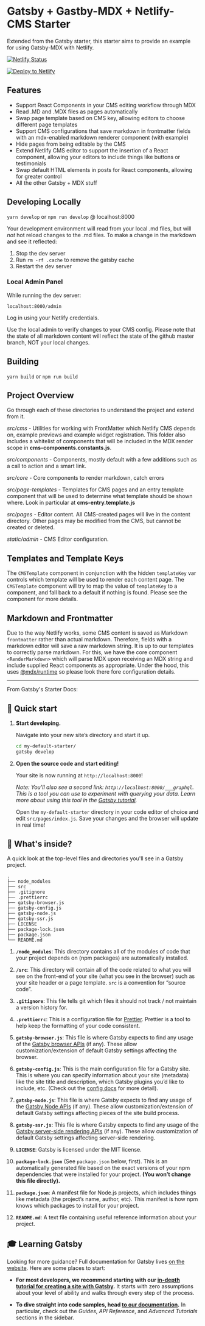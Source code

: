# Gatsby + Gastby-MDX + Netlify-CMS Starter

Extended from the Gatsby starter, this starter aims to provide an example for using Gatsby-MDX with Netlify.

[![Netlify Status](https://api.netlify.com/api/v1/badges/e556df2f-659a-4d2d-9466-8575e6976936/deploy-status)](https://app.netlify.com/sites/mystifying-mclean-5c7fce/deploys)


[![Deploy to Netlify](https://www.netlify.com/img/deploy/button.svg)](https://app.netlify.com/start/deploy?repository=https://github.com/renvrant/gatsby-mdx-netlify-cms-starter)

## Features

- Support React Components in your CMS editing workflow through MDX
- Read .MD and .MDX files as pages automatically
- Swap page template based on CMS key, allowing editors to choose different page templates
- Support CMS configurations that save markdown in frontmatter fields with an mdx-enabled markdown renderer component (with example)
- Hide pages from being editable by the CMS
- Extend Netlify CMS editor to support the insertion of a React component, allowing your editors to include things like buttons or testimonials
- Swap default HTML elements in posts for React components, allowing for greater control
- All the other Gatsby + MDX stuff

## Developing Locally

`yarn develop` or `npm run develop` @ localhost:8000

Your development environment will read from your local .md files, but will *not* hot reload changes to the .md files. To make a change in the markdown and see it reflected:

1. Stop the dev server
2. Run `rm -rf .cache` to remove the gatsby cache
3. Restart the dev server

### Local Admin Panel

While running the dev server:

`localhost:8000/admin`

Log in using your Netlify credentials. 

Use the local admin to verify changes to your CMS config. Please note that the state of all markdown content will reflect the state of the github master branch, NOT your local changes.

## Building

`yarn build` or `npm run build`

## Project Overview

Go through each of these directories to understand the project and extend from it.

*src/cms* - Utilities for working with FrontMatter which Netlify CMS depends on, example previews and example widget registration. This folder also includes a whitelist of components that will be included in the MDX render scope in **cms-components.constants.js**.

*src/components* - Components, mostly default with a few additions such as a call to action and a smart link.

*src/core* - Core components to render markdown, catch errors

*src/page-templates* - Templates for CMS pages and an entry template component that will be used to determine what template should be shown where. Look in particular at **cms-entry.template.js**

*src/pages* - Editor content. All CMS-created pages will live in the content directory. Other pages may be modified from the CMS, but cannot be created or deleted.

*static/admin* - CMS Editor configuration.

## Templates and Template Keys

The `CMSTemplate` component in conjunction with the hidden `templateKey` var controls which template will be used to render each content page. The `CMSTemplate` component will try to map the value of `templateKey` to a component, and fall back to a default if nothing is found. Please see the component for more details.

## Markdown and Frontmatter

Due to the way Netlify works, some CMS content is saved as Markdown `frontmatter` rather than actual markdown. Therefore, fields with a markdown editor will save a raw markdown string. It is up to our templates to correctly parse markdown. For this, we have the core component `<RenderMarkdown>` which will parse MDX upon receiving an MDX string and include supplied React components as appropriate. Under the hood, this uses [@mdx/runtime](https://mdxjs.com/advanced/runtime) so please look there fore configuration details.

---

From Gatsby's Starter Docs:

## 🚀 Quick start


1.  **Start developing.**

    Navigate into your new site’s directory and start it up.

    ```sh
    cd my-default-starter/
    gatsby develop
    ```

1.  **Open the source code and start editing!**

    Your site is now running at `http://localhost:8000`!

    _Note: You'll also see a second link: _`http://localhost:8000/___graphql`_. This is a tool you can use to experiment with querying your data. Learn more about using this tool in the [Gatsby tutorial](https://www.gatsbyjs.org/tutorial/part-five/#introducing-graphiql)._

    Open the `my-default-starter` directory in your code editor of choice and edit `src/pages/index.js`. Save your changes and the browser will update in real time!

## 🧐 What's inside?

A quick look at the top-level files and directories you'll see in a Gatsby project.

    .
    ├── node_modules
    ├── src
    ├── .gitignore
    ├── .prettierrc
    ├── gatsby-browser.js
    ├── gatsby-config.js
    ├── gatsby-node.js
    ├── gatsby-ssr.js
    ├── LICENSE
    ├── package-lock.json
    ├── package.json
    └── README.md

1.  **`/node_modules`**: This directory contains all of the modules of code that your project depends on (npm packages) are automatically installed.

2.  **`/src`**: This directory will contain all of the code related to what you will see on the front-end of your site (what you see in the browser) such as your site header or a page template. `src` is a convention for “source code”.

3.  **`.gitignore`**: This file tells git which files it should not track / not maintain a version history for.

4.  **`.prettierrc`**: This is a configuration file for [Prettier](https://prettier.io/). Prettier is a tool to help keep the formatting of your code consistent.

5.  **`gatsby-browser.js`**: This file is where Gatsby expects to find any usage of the [Gatsby browser APIs](https://www.gatsbyjs.org/docs/browser-apis/) (if any). These allow customization/extension of default Gatsby settings affecting the browser.

6.  **`gatsby-config.js`**: This is the main configuration file for a Gatsby site. This is where you can specify information about your site (metadata) like the site title and description, which Gatsby plugins you’d like to include, etc. (Check out the [config docs](https://www.gatsbyjs.org/docs/gatsby-config/) for more detail).

7.  **`gatsby-node.js`**: This file is where Gatsby expects to find any usage of the [Gatsby Node APIs](https://www.gatsbyjs.org/docs/node-apis/) (if any). These allow customization/extension of default Gatsby settings affecting pieces of the site build process.

8.  **`gatsby-ssr.js`**: This file is where Gatsby expects to find any usage of the [Gatsby server-side rendering APIs](https://www.gatsbyjs.org/docs/ssr-apis/) (if any). These allow customization of default Gatsby settings affecting server-side rendering.

9.  **`LICENSE`**: Gatsby is licensed under the MIT license.

10. **`package-lock.json`** (See `package.json` below, first). This is an automatically generated file based on the exact versions of your npm dependencies that were installed for your project. **(You won’t change this file directly).**

11. **`package.json`**: A manifest file for Node.js projects, which includes things like metadata (the project’s name, author, etc). This manifest is how npm knows which packages to install for your project.

12. **`README.md`**: A text file containing useful reference information about your project.

## 🎓 Learning Gatsby

Looking for more guidance? Full documentation for Gatsby lives [on the website](https://www.gatsbyjs.org/). Here are some places to start:

- **For most developers, we recommend starting with our [in-depth tutorial for creating a site with Gatsby](https://www.gatsbyjs.org/tutorial/).** It starts with zero assumptions about your level of ability and walks through every step of the process.

- **To dive straight into code samples, head [to our documentation](https://www.gatsbyjs.org/docs/).** In particular, check out the _Guides_, _API Reference_, and _Advanced Tutorials_ sections in the sidebar.
